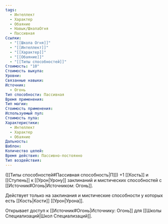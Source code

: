 ```yaml
---
tags:
  - Интеллект
  - Характер
  - Обаяние
  - Навык/ШколаОгня
  - Пассивная
Ссылки:
  - "[[Школа Огня]]"
  - "[[Интеллект]]"
  - "[[Характер]]"
  - "[[Обаяние]]"
  - "[[Типы способностей]]"
Стоимость: "10"
Стоимость выкупа: 
Уровни: 
Связанные навыки: 
Источник:
  - Огонь
Тип способности: Пассивная
Время применения: 
Тип магии: 
Стоимость применения: 
Используемый пул: 
Стоимость пула: 
Характеристики:
  - Интеллект
  - Характер
  - Обаяние
Дальность: 
Шаблон: 
Количество целей: 
Время действия: Пассивно-постоянно
Тип воздействия:
---
```

([[Типы способностей#Пассивная способность|П]]) +1 [[Кость]] и [[Ступень]] к [[Урон|Урону]] заклинаний и мистических способностей с [[Источник#Огонь|Источником: Огонь]]. 

Действует только на заклинания и мистические способности у которых есть [[Кость|Кости]] [[Урон|Урона]]. 

Открывает доступ к [[Источник#Огонь|Источнику: Огонь]] для [[Школы Специализаций|Школ Специализаций]]. 